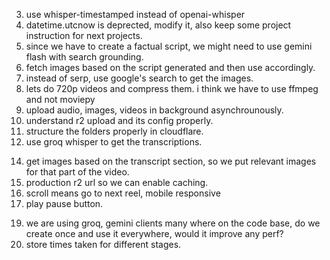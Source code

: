<!-- 1. api versioning -->
<!-- 2. r2 instead of s3 -->
3. use whisper-timestamped instead of openai-whisper
4. datetime.utcnow is deprected, modify it, also keep some project instruction for next projects. 
5. since we have to create a factual script, we might need to use gemini flash with search grounding. 
6. fetch images based on the script generated and then use accordingly. 
7. instead of serp, use google's search to get the images. 
8. lets do 720p videos and compress them. i think we have to use ffmpeg and not moviepy
9. upload audio, images, videos in background asynchrounously. 
10. understand r2 upload and its config properly. 
11. structure the folders properly in cloudflare.
12. use groq whisper to get the transcriptions. 
<!-- 13. fix thumbnail image upload issues.  -->
14. get images based on the transcript section, so we put relevant images for that part of the video.
15. production r2 url so we can enable caching.
16. scroll means go to next reel, mobile responsive
17. play pause button.
<!-- 18. when we click on unmute button on a reel in explore page we are essentially opening a new page right, lets dont do that instead simply unmute and play the audio.  -->
19. we are using groq, gemini clients many where on the code base, do we create once and use it everywhere, would it improve any perf?
20. store times taken for different stages. 